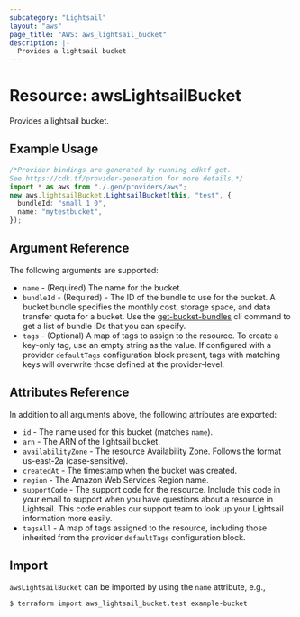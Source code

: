 ```yaml
---
subcategory: "Lightsail"
layout: "aws"
page_title: "AWS: aws_lightsail_bucket"
description: |-
  Provides a lightsail bucket
---
```


# Resource: awsLightsailBucket

Provides a lightsail bucket.

## Example Usage

```typescript
/*Provider bindings are generated by running cdktf get.
See https://cdk.tf/provider-generation for more details.*/
import * as aws from "./.gen/providers/aws";
new aws.lightsailBucket.LightsailBucket(this, "test", {
  bundleId: "small_1_0",
  name: "mytestbucket",
});

```

## Argument Reference

The following arguments are supported:

* `name` - (Required) The name for the bucket.
* `bundleId` - (Required) - The ID of the bundle to use for the bucket. A bucket bundle specifies the monthly cost, storage space, and data transfer quota for a bucket. Use the [get-bucket-bundles](https://docs.aws.amazon.com/cli/latest/reference/lightsail/get-bucket-bundles.html) cli command to get a list of bundle IDs that you can specify.
* `tags` - (Optional) A map of tags to assign to the resource. To create a key-only tag, use an empty string as the value. If configured with a provider `defaultTags` configuration block present, tags with matching keys will overwrite those defined at the provider-level.

## Attributes Reference

In addition to all arguments above, the following attributes are exported:

* `id` - The name used for this bucket (matches `name`).
* `arn` - The ARN of the lightsail bucket.
* `availabilityZone` - The resource Availability Zone. Follows the format us-east-2a (case-sensitive).
* `createdAt` - The timestamp when the bucket was created.
* `region` - The Amazon Web Services Region name.
* `supportCode` - The support code for the resource. Include this code in your email to support when you have questions about a resource in Lightsail. This code enables our support team to look up your Lightsail information more easily.
* `tagsAll` - A map of tags assigned to the resource, including those inherited from the provider `defaultTags` configuration block.

## Import

`awsLightsailBucket` can be imported by using the `name` attribute, e.g.,

```console
$ terraform import aws_lightsail_bucket.test example-bucket
```
